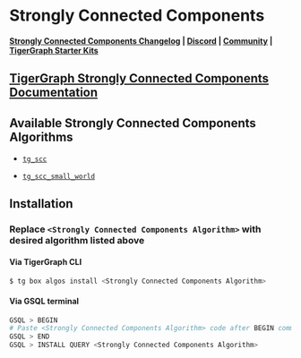 
# Strongly Connected Components

#### [Strongly Connected Components Changelog](https://github.com/tigergraph/gsql-graph-algorithms/blob/master/algorithms/Community/connected_components/strongly_connected_components/CHANGELOG.md) | [Discord](https://discord.gg/vFbmPyvJJN) | [Community](https://community.tigergraph.com) | [TigerGraph Starter Kits](https://github.com/zrougamed/TigerGraph-Starter-Kits-Parser)

## [TigerGraph Strongly Connected Components Documentation](https://docs.tigergraph.com/graph-algorithm-library/community/strongly-connected-components-1)

## Available Strongly Connected Components Algorithms 

* [`tg_scc`](https://github.com/tigergraph/gsql-graph-algorithms/blob/master/algorithms/Community/connected_components/strongly_connected_components/tg_scc.gsql)

* [`tg_scc_small_world`](https://github.com/tigergraph/gsql-graph-algorithms/blob/master/algorithms/Community/connected_components/strongly_connected_components/tg_scc_small_world.gsql)

## Installation 

### Replace `<Strongly Connected Components Algorithm>` with desired algorithm listed above 

#### Via TigerGraph CLI

```bash
$ tg box algos install <Strongly Connected Components Algorithm>
```

#### Via GSQL terminal

```bash
GSQL > BEGIN
# Paste <Strongly Connected Components Algorithm> code after BEGIN command
GSQL > END 
GSQL > INSTALL QUERY <Strongly Connected Components Algorithm>
```